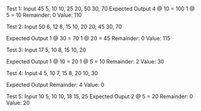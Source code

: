 Test 1:
Input
    45
    5, 10
    10, 25
    20, 50
    30, 70
Expected Output
    4 @ 10 = 100
    1 @ 5 = 10
    Remainder: 0
    Value: 110 

Test 2:
Input
    50
    6, 12
    8, 15
    10, 20
    20, 45
    30, 70

Expected Output
    1 @ 30 = 70
    1 @ 20 = 45
    Remainder: 0
    Value: 115

Test 3:
Input
    17
    5, 10
    8, 15
    10, 20

Expected Output
    1 @ 10 = 20
    1 @ 5 = 10
    Remainder: 2
    Value: 30

Test 4:
Input
    4
    5, 10
    7, 15
    8, 20
    10, 30

Expected Output
    Remainder: 4
    Value: 0

Test 5:
Input
    10
    5, 10
    10, 18
    15, 25
Expected Ouput
    2 @ 5 = 20
    Remainder: 0
    Value: 20